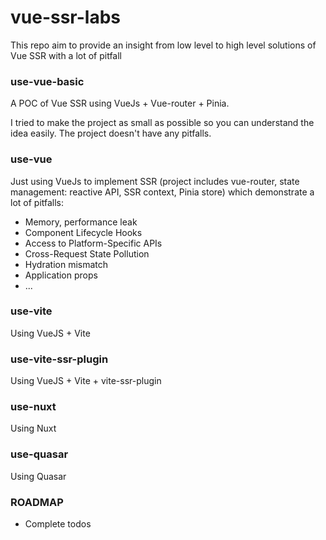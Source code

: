 # vue-ssr-labs

This repo aim to provide an insight from low level to high level solutions of Vue SSR with a lot of pitfall

### use-vue-basic
A POC of Vue SSR using VueJs + Vue-router + Pinia.

I tried to make the project as small as possible so you can understand the idea easily. The project doesn't have any pitfalls. 

### use-vue

Just using VueJs to implement SSR (project includes vue-router, state management: reactive API, SSR context, Pinia store) which demonstrate a lot of pitfalls:

- Memory, performance leak
- Component Lifecycle Hooks
- Access to Platform-Specific APIs
- Cross-Request State Pollution
- Hydration mismatch
- Application props
- ...

### use-vite

Using VueJS + Vite

### use-vite-ssr-plugin

Using VueJS + Vite + vite-ssr-plugin

### use-nuxt

Using Nuxt

### use-quasar

Using Quasar


### ROADMAP

- Complete todos
